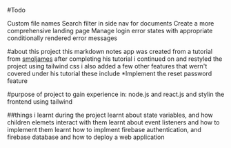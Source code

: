 #Todo

Custom file names
Search filter in side nav for documents
Create a more comprehensive landing page
Manage login error states with appropriate conditionally rendered error messages

#about this project
this markdown notes app was created from a tutorial from [smoljames]("https://smoljames.com/")
after completing his tutorial i continued on and restyled the project using tailwind css
i also added a few other features that wern't covered under his tutorial these include
*Implement the reset password feature


#purpose of project
to gain experience in:
node.js and react.js
and stylin the frontend using tailwind

##things i learnt during the project
learnt about state variables, and how children elemets interact with them
learnt about event listeners and how to implement them
learnt how to implment firebase authentication, and firebase database
and how to deploy a web application

